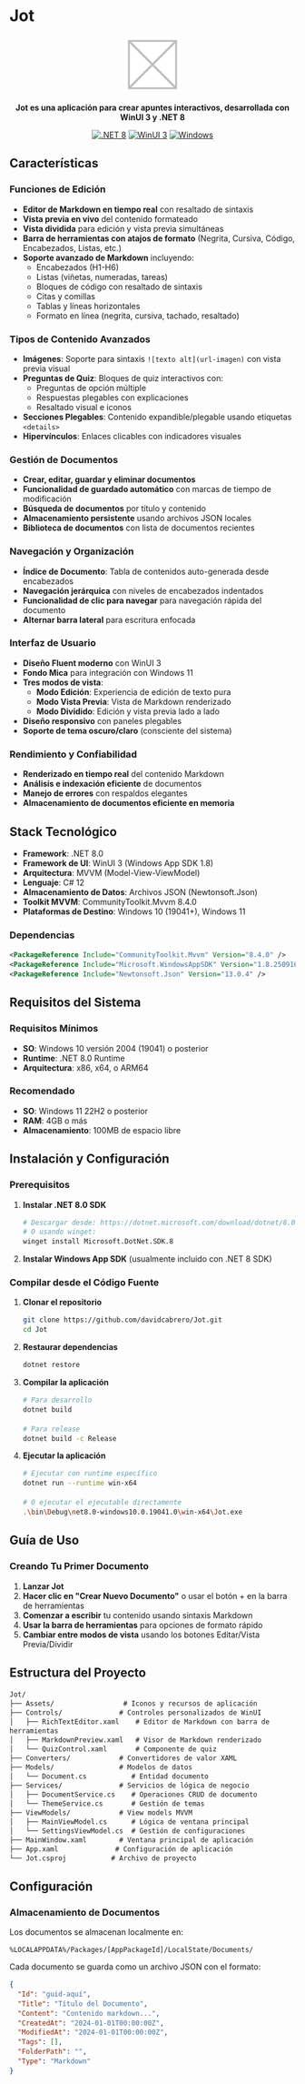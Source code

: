 # Jot

<div align="center">
  <img src="Assets/Square150x150Logo.scale-200.png" alt="Logo de Jot" width="100"/>
  
  **Jot es una aplicación para crear apuntes interactivos, desarrollada con WinUI 3 y .NET 8**
  
  [![.NET 8](https://img.shields.io/badge/.NET-8.0-blue.svg)](https://dotnet.microsoft.com/download/dotnet/8.0)
  [![WinUI 3](https://img.shields.io/badge/WinUI-3.0-purple.svg)](https://docs.microsoft.com/en-us/windows/apps/winui/)
  [![Windows](https://img.shields.io/badge/Plataforma-Windows%2010/11-green.svg)](https://www.microsoft.com/windows/)
</div>

## Características

### **Funciones de Edición**
- **Editor de Markdown en tiempo real** con resaltado de sintaxis
- **Vista previa en vivo** del contenido formateado
- **Vista dividida** para edición y vista previa simultáneas
- **Barra de herramientas con atajos de formato** (Negrita, Cursiva, Código, Encabezados, Listas, etc.)
- **Soporte avanzado de Markdown** incluyendo:
  - Encabezados (H1-H6)
  - Listas (viñetas, numeradas, tareas)
  - Bloques de código con resaltado de sintaxis
  - Citas y comillas
  - Tablas y líneas horizontales
  - Formato en línea (negrita, cursiva, tachado, resaltado)

### **Tipos de Contenido Avanzados**
- **Imágenes**: Soporte para sintaxis `![texto alt](url-imagen)` con vista previa visual
- **Preguntas de Quiz**: Bloques de quiz interactivos con:
  - Preguntas de opción múltiple
  - Respuestas plegables con explicaciones
  - Resaltado visual e iconos
- **Secciones Plegables**: Contenido expandible/plegable usando etiquetas `<details>`
- **Hipervínculos**: Enlaces clicables con indicadores visuales

### **Gestión de Documentos**
- **Crear, editar, guardar y eliminar documentos**
- **Funcionalidad de guardado automático** con marcas de tiempo de modificación
- **Búsqueda de documentos** por título y contenido
- **Almacenamiento persistente** usando archivos JSON locales
- **Biblioteca de documentos** con lista de documentos recientes

### **Navegación y Organización**
- **Índice de Documento**: Tabla de contenidos auto-generada desde encabezados
- **Navegación jerárquica** con niveles de encabezados indentados
- **Funcionalidad de clic para navegar** para navegación rápida del documento
- **Alternar barra lateral** para escritura enfocada

### **Interfaz de Usuario**
- **Diseño Fluent moderno** con WinUI 3
- **Fondo Mica** para integración con Windows 11
- **Tres modos de vista**:
  - **Modo Edición**: Experiencia de edición de texto pura
  - **Modo Vista Previa**: Vista de Markdown renderizado
  - **Modo Dividido**: Edición y vista previa lado a lado
- **Diseño responsivo** con paneles plegables
- **Soporte de tema oscuro/claro** (consciente del sistema)

### **Rendimiento y Confiabilidad**
- **Renderizado en tiempo real** del contenido Markdown
- **Análisis e indexación eficiente** de documentos
- **Manejo de errores** con respaldos elegantes
- **Almacenamiento de documentos eficiente en memoria**

## Stack Tecnológico

- **Framework**: .NET 8.0
- **Framework de UI**: WinUI 3 (Windows App SDK 1.8)
- **Arquitectura**: MVVM (Model-View-ViewModel)
- **Lenguaje**: C# 12
- **Almacenamiento de Datos**: Archivos JSON (Newtonsoft.Json)
- **Toolkit MVVM**: CommunityToolkit.Mvvm 8.4.0
- **Plataformas de Destino**: Windows 10 (19041+), Windows 11

### Dependencias
```xml
<PackageReference Include="CommunityToolkit.Mvvm" Version="8.4.0" />
<PackageReference Include="Microsoft.WindowsAppSDK" Version="1.8.250916003" />
<PackageReference Include="Newtonsoft.Json" Version="13.0.4" />
```

## Requisitos del Sistema

### Requisitos Mínimos
- **SO**: Windows 10 versión 2004 (19041) o posterior
- **Runtime**: .NET 8.0 Runtime
- **Arquitectura**: x86, x64, o ARM64

### Recomendado
- **SO**: Windows 11 22H2 o posterior
- **RAM**: 4GB o más
- **Almacenamiento**: 100MB de espacio libre

## Instalación y Configuración

### Prerequisitos
1. **Instalar .NET 8.0 SDK**
   ```bash
   # Descargar desde: https://dotnet.microsoft.com/download/dotnet/8.0
   # O usando winget:
   winget install Microsoft.DotNet.SDK.8
   ```

2. **Instalar Windows App SDK** (usualmente incluido con .NET 8 SDK)

### Compilar desde el Código Fuente

1. **Clonar el repositorio**
   ```bash
   git clone https://github.com/davidcabrero/Jot.git
   cd Jot
   ```

2. **Restaurar dependencias**
   ```bash
   dotnet restore
   ```

3. **Compilar la aplicación**
   ```bash
   # Para desarrollo
   dotnet build
   
   # Para release
   dotnet build -c Release
   ```

4. **Ejecutar la aplicación**
   ```bash
   # Ejecutar con runtime específico
   dotnet run --runtime win-x64
   
   # O ejecutar el ejecutable directamente
   .\bin\Debug\net8.0-windows10.0.19041.0\win-x64\Jot.exe
   ```

## Guía de Uso

### Creando Tu Primer Documento

1. **Lanzar Jot**
2. **Hacer clic en "Crear Nuevo Documento"** o usar el botón + en la barra de herramientas
3. **Comenzar a escribir** tu contenido usando sintaxis Markdown
4. **Usar la barra de herramientas** para opciones de formato rápido
5. **Cambiar entre modos de vista** usando los botones Editar/Vista Previa/Dividir

## Estructura del Proyecto

```
Jot/
├── Assets/                 # Iconos y recursos de aplicación
├── Controls/              # Controles personalizados de WinUI
│   ├── RichTextEditor.xaml    # Editor de Markdown con barra de herramientas
│   ├── MarkdownPreview.xaml   # Visor de Markdown renderizado
│   └── QuizControl.xaml       # Componente de quiz
├── Converters/            # Convertidores de valor XAML
├── Models/                # Modelos de datos
│   └── Document.cs           # Entidad documento
├── Services/              # Servicios de lógica de negocio
│   ├── DocumentService.cs    # Operaciones CRUD de documento
│   └── ThemeService.cs       # Gestión de temas
├── ViewModels/            # View models MVVM
│   ├── MainViewModel.cs      # Lógica de ventana principal
│   └── SettingsViewModel.cs  # Gestión de configuraciones
├── MainWindow.xaml        # Ventana principal de aplicación
├── App.xaml              # Configuración de aplicación
└── Jot.csproj           # Archivo de proyecto
```

## Configuración

### Almacenamiento de Documentos
Los documentos se almacenan localmente en:
```
%LOCALAPPDATA%/Packages/[AppPackageId]/LocalState/Documents/
```

Cada documento se guarda como un archivo JSON con el formato:
```json
{
  "Id": "guid-aquí",
  "Title": "Título del Documento",
  "Content": "Contenido markdown...",
  "CreatedAt": "2024-01-01T00:00:00Z",
  "ModifiedAt": "2024-01-01T00:00:00Z",
  "Tags": [],
  "FolderPath": "",
  "Type": "Markdown"
}
```